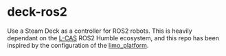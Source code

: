 # deck-ros2

Use a Steam Deck as a controller for ROS2 robots. This is heavily dependant on the [L-CAS](https://github.com/lcas) ROS2 Humble ecosystem, and this repo has been inspired by the configuration of the [limo_platform](https://github.com/lcas/limo_platform).